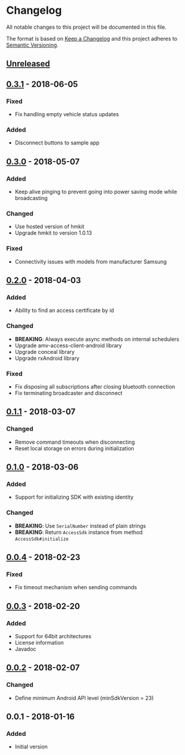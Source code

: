 # Changelog
All notable changes to this project will be documented in this file.

The format is based on [Keep a Changelog](http://keepachangelog.com/en/1.0.0/)
and this project adheres to [Semantic Versioning](http://semver.org/spec/v2.0.0.html).

## [Unreleased]
## [0.3.1] - 2018-06-05
### Fixed
- Fix handling empty vehicle status updates
### Added
- Disconnect buttons to sample app

## [0.3.0] - 2018-05-07
### Added
- Keep alive pinging to prevent going into power saving mode while broadcasting
### Changed
- Use hosted version of hmkit
- Upgrade hmkit to version 1.0.13
### Fixed
- Connectivity issues with models from manufacturer Samsung

## [0.2.0] - 2018-04-03
### Added
- Ability to find an access certificate by id
### Changed
- **BREAKING**: Always execute async methods on internal schedulers
- Upgrade amv-access-client-android library
- Upgrade conceal library
- Upgrade rxAndroid library
### Fixed
- Fix disposing all subscriptions after closing bluetooth connection
- Fix terminating broadcaster and disconnect

## [0.1.1] - 2018-03-07
### Changed
- Remove command timeouts when disconnecting
- Reset local storage on errors during initialization

## [0.1.0] - 2018-03-06
### Added
- Support for initializing SDK with existing identity

### Changed
- **BREAKING**: Use `SerialNumber` instead of plain strings
- **BREAKING**: Return `AccessSdk` instance from method `AccessSdk#initialize`

## [0.0.4] - 2018-02-23
### Fixed
- Fix timeout mechanism when sending commands

## [0.0.3] - 2018-02-20
### Added
- Support for 64bit architectures
- License information
- Javadoc

## [0.0.2] - 2018-02-07
### Changed
- Define minimum Android API level (minSdkVersion = 23)

## 0.0.1 - 2018-01-16
### Added
- Initial version

[Unreleased]: https://github.com/amv-networks/amv-access-sdk-android/compare/v0.3.1...HEAD
[0.3.1]: https://github.com/amv-networks/amv-access-sdk-android/compare/v0.3.0...v0.3.1
[0.3.0]: https://github.com/amv-networks/amv-access-sdk-android/compare/v0.2.0...v0.3.0
[0.2.0]: https://github.com/amv-networks/amv-access-sdk-android/compare/v0.1.1...v0.2.0
[0.1.1]: https://github.com/amv-networks/amv-access-sdk-android/compare/v0.1.0...v0.1.1
[0.1.0]: https://github.com/amv-networks/amv-access-sdk-android/compare/v0.0.4...v0.1.0
[0.0.4]: https://github.com/amv-networks/amv-access-sdk-android/compare/v0.0.3...v0.0.4
[0.0.3]: https://github.com/amv-networks/amv-access-sdk-android/compare/v0.0.2...v0.0.3
[0.0.2]: https://github.com/amv-networks/amv-access-sdk-android/compare/v0.0.1...v0.0.2